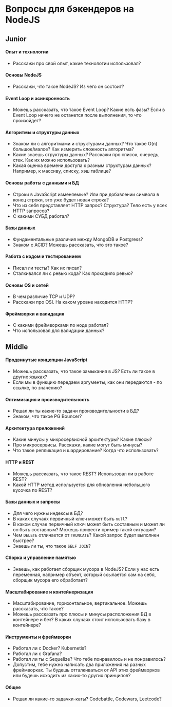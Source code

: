 # Вопросы для бэкендеров на NodeJS

## Junior

#### Опыт и технологии
* Расскажи про свой опыт, какие технологии использовал?

#### Основы NodeJS
* Расскажи, что такое NodeJS? Из чего он состоит?

#### Event Loop и асинхронность
* Можешь рассказать, что такое Event Loop? Какие есть фазы? Если в Event Loop ничего не останется после выполнения, то что произойдет?

#### Алгоритмы и структуры данных
* Знаком ли с алгоритмами и структурами данных? Что такое O(n) большое/малое? Как измерить сложность алгоритма?
* Какие знаешь структуры данных? Расскажи про список, очередь, стек. Как их можно использовать?
* Какая оценка времени доступа к разным структурам данных? Например, к массиву, списку, хэш таблице?

#### Основы работы с данными и БД
* Строки в JavaScript изменяемые? Или при добавлении символа в конец строки, это уже будет новая строка?
* Что из себя представляет HTTP запрос? Структура? Тело есть у всех HTTP запросов?
* С какими СУБД работал?

#### Базы данных
* Фундаментальные различия между MongoDB и Postgress?
* Знаком с ACID? Можешь рассказать, что это такое?

#### Работа с кодом и тестированием
* Писал ли тесты? Как их писал?
* Сталкивался ли с ревью кода? Как проходило ревью?

#### Основы OS и сетей
* В чем различие TCP и UDP?
* Расскажи про OSI. На каком уровне находится HTTP?

#### Фреймворки и валидация
* С какими фреймворками по ноде работал?
* Что использовал для валидации данных?

## Middle

#### Продвинутые концепции JavaScript
* Можешь рассказать, что такое замыкания в JS? Есть ли такое в других языках?
* Если мы в функцию передаем аргументы, как они передаются - по ссылке, по значению?

#### Оптимизация и производительность
* Решал ли ты какие-то задачи производительности в БД?
* Знаком, что такое PG Bouncer?

#### Архитектура приложений
* Какие минусы у микросервисной архитектуры? Какие плюсы?
* Про микросервисы. Расскажи, какие могут быть минусы?
* Что такое репликация и шардирование? Когда что использовать?

#### HTTP и REST
* Можешь рассказать, что такое REST? Использовал ли в работе REST?
* Какой HTTP метод используется для обновления небольшого кусочка по REST?

#### Базы данных и запросы
* Для чего нужны индексы в БД?
* В каких случаях первичный ключ может быть `null`?
* В каком случае первичный ключ может быть составным и может ли он быть составным? Можешь привести пример такой ситуации?
* Чем `DELETE` отличается от `TRUNCATE`? Какой запрос будет выполнен быстрее?
* Знаешь ли ты, что такое `SELF JOIN`?

#### Сборка и управление памятью
* Знаешь, как работает сборщик мусора в NodeJS? Если у нас есть переменная, например объект, который ссылается сам на себя, сборщик мусора его обработает?

#### Масштабирование и контейнеризация
* Масштабирование, горизонтальное, вертикальное. Можешь рассказать, что такое?
* Можешь рассказать про плюсы и минусы расположения БД в контейнере и без? В каких случаях стоит использовать базу в контейнере?

#### Инструменты и фреймворки
* Работал ли с Docker? Kubernetis?
* Работал ли с Grafana?
* Работал ли ты с Sequelize? Что тебе понравилось и не понравилось?
* Допустим, тебе нужно написать два приложения на разных фреймворках. Ты будешь отталкиваться от API этих фреймворков или будешь исходить из каких-то других принципов?

#### Общее
* Решал ли какие-то задачки-каты? Codebattle, Codewars, Leetcode?
